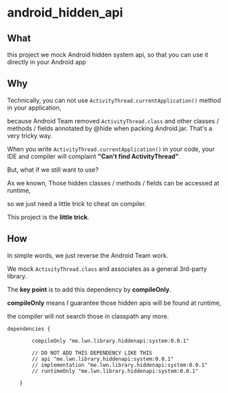 # android_hidden_api

## What

this project we mock Android hidden system api, so that you can use it directly in your Android app

## Why

Technically, you can not use `ActivityThread.currentApplication()` method in your application,

because Android Team removed `ActivityThread.class` and other classes / methods / fields annotated
by @hide when packing Android.jar. That's a very tricky way.

When you write `ActivityThread.currentApplication()` in your code, your IDE and compiler will complaint **"Can't find ActivityThread"**.

But, what if we still want to use?

As we known, Those hidden classes / methods / fields can be accessed at runtime,

so we just need a little trick to cheat on compiler.

This project is the **little trick**.

## How

In simple words, we just reverse the Android Team work.

We mock `ActivityThread.class` and associates as a general 3rd-party library.

The **key point** is to add this dependency by **compileOnly**.

**compileOnly** means I guarantee those hidden apis will be found at runtime,

the compiler will not search those in classpath any more.

```
dependencies { 

        compileOnly "me.lwn.library.hiddenapi:system:0.0.1"

        // DO NOT ADD THIS DEPENDENCY LIKE THIS
        // api "me.lwn.library.hiddenapi:system:0.0.1"
        // implementation "me.lwn.library.hiddenapi:system:0.0.1"
        // runtimeOnly "me.lwn.library.hiddenapi:system:0.0.1"
        
    }

```

